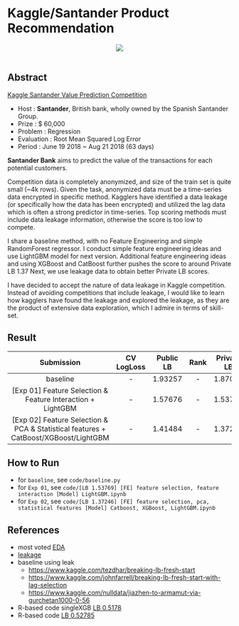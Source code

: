 # Kaggle/Santander Product Recommendation

<div align="center">
  <img src="https://www.google.co.kr/url?sa=i&source=images&cd=&ved=2ahUKEwjeu_GRiZLeAhUOH3AKHfO6CY4QjRx6BAgBEAU&url=https%3A%2F%2Fwww.kaggle.com%2Fc%2Fsantander-value-prediction-challenge&psig=AOvVaw3EhpGHXI1u5lNwbo5eYmKh&ust=1540023604451552"><br><br>
</div>

## Abstract
[Kaggle Santander Value Prediction Competition](https://www.kaggle.com/c/santander-value-prediction-challenge)

- Host : **Santander**, British bank, wholly owned by the Spanish Santander Group.
- Prize : $ 60,000
- Problem : Regression
- Evaluation : Root Mean Squared Log Error
- Period : June 19 2018 ~ Aug 21 2018 (63 days)

**Santander Bank** aims to predict the value of the transactions for each potential customers.

Competition data is completely anonymized, and size of the train set is quite small (~4k rows). Given the task, anonymized data must be a time-series data encrypted in specific method. Kagglers have identified a data leakage (or specifically how the data has been encrypted) and utilized the lag data which is often a strong predictor in time-series. Top scoring methods must include data leakage information, otherwise the score is too low to compete. 

I share a baseline method, with no Feature Engineering and simple RandomForest regressor.
I conduct simple feature engineering ideas and use LightGBM model for next version.
Additional feature engineering ideas and using XGBoost and CatBoost further pushes the score to around Private LB 1.37
Next, we use leakage data to obtain better Private LB scores.

I have decided to accept the nature of data leakage in Kaggle competition. Instead of avoiding competitions that include leakage, I would like to learn how kagglers have found the leakage and explored the leakage, as they are the product of extensive data exploration, which I admire in terms of skill-set.


## Result
| Submission | CV LogLoss | Public LB | Rank | Private LB | Rank |
|:----------:|:----------:|:---------:|:----:|:----------:|:----:|
| baseline | - | 1.93257 | - | 1.87086 | 
| [Exp 01] Feature Selection & Feature Interaction + LightGBM | - | 1.57676 | - | 1.53769 | 
| [Exp 02] Feature Selection & PCA & Statistical features + CatBoost/XGBoost/LightGBM | - | 1.41484 | - | 1.37273

## How to Run

- for `baseline`, see `code/baseline.py`
- for `Exp 01`, see `code/[LB 1.53769] [FE] feature selection, feature interaction [Model] LightGBM.ipynb`
- for `Exp 02`, see `code/[LB 1.37246] [FE] feature selection, pca, statistical features [Model] Catboost, XGBoost, LightGBM.ipynb`

## References
- most voted [EDA](https://www.kaggle.com/headsortails/breaking-bank-santander-eda)
- [leakage](https://www.kaggle.com/johnfarrell/giba-s-property-extended-extended-result)
- baseline using leak
  - https://www.kaggle.com/tezdhar/breaking-lb-fresh-start
  - https://www.kaggle.com/johnfarrell/breaking-lb-fresh-start-with-lag-selection
  - https://www.kaggle.com/nulldata/jiazhen-to-armamut-via-gurchetan1000-0-56
- R-based code singleXGB [LB 0.5178](https://www.kaggle.com/titericz/winner-model-giba-single-xgb-lb0-5178)
- R-based code [LB 0.52785](https://www.kaggle.com/rsakata/21st-place-solution-bug-fixed-private-0-52785)
